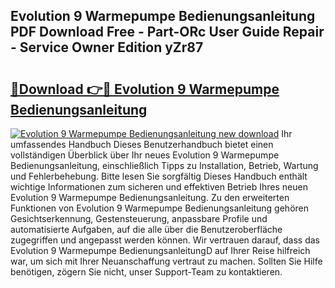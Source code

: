 ## Evolution 9 Warmepumpe Bedienungsanleitung PDF Download Free - Part-ORc User Guide Repair - Service Owner Edition yZr87

# <h2><a href="http://df1kzsq.blite.top/?on=Evolution+9+Warmepumpe+Bedienungsanleitung">🔗Download 👉🔴 Evolution 9 Warmepumpe Bedienungsanleitung</a></h2>

[![Evolution 9 Warmepumpe Bedienungsanleitung new download](https://i.imgur.com/lujVjoI.png)](http://df1kzsq.blite.top/?on=Evolution+9+Warmepumpe+Bedienungsanleitung)
Ihr umfassendes Handbuch Dieses Benutzerhandbuch bietet einen vollständigen Überblick über Ihr neues Evolution 9 Warmepumpe Bedienungsanleitung, einschließlich Tipps zu Installation, Betrieb, Wartung und Fehlerbehebung. Bitte lesen Sie sorgfältig Dieses Handbuch enthält wichtige Informationen zum sicheren und effektiven Betrieb Ihres neuen Evolution 9 Warmepumpe Bedienungsanleitung. Zu den erweiterten Funktionen von Evolution 9 Warmepumpe Bedienungsanleitung gehören Gesichtserkennung, Gestensteuerung, anpassbare Profile und automatisierte Aufgaben, auf die alle über die Benutzeroberfläche zugegriffen und angepasst werden können. Wir vertrauen darauf, dass das Evolution 9 Warmepumpe BedienungsanleitungD auf Ihrer Reise hilfreich war, um sich mit Ihrer Neuanschaffung vertraut zu machen. Sollten Sie Hilfe benötigen, zögern Sie nicht, unser Support-Team zu kontaktieren.
